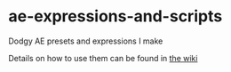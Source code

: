 # ae-expressions-and-scripts
Dodgy AE presets and expressions I make

Details on how to use them can be found in [the wiki](https://github.com/KirisuNJSC/ae-expressions-and-scripts/wiki)
